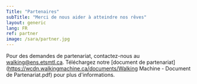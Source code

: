 ```yaml
---
Title: "Partenaires"
subTitle: "Merci de nous aider à atteindre nos rêves"
layout: generic
lang: FR
ref: partner
image: /sara/partner.jpg
---
```


Pour des demandes de partenariat, contactez-nous au walking@ens.etsmtl.ca. Téléchargez notre [document de partenariat](https://wcdn.walkingmachine.ca/documents/Walking Machine - Document de Partenariat.pdf) pour plus d'informations.
